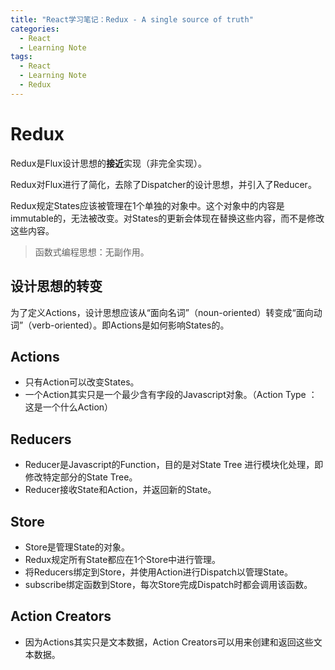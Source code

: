 ```yaml
---
title: "React学习笔记：Redux - A single source of truth"
categories:
  - React
  - Learning Note
tags:
  - React
  - Learning Note
  - Redux
---
```


# Redux
Redux是Flux设计思想的**接近**实现（非完全实现）。

Redux对Flux进行了简化，去除了Dispatcher的设计思想，并引入了Reducer。

Redux规定States应该被管理在1个单独的对象中。这个对象中的内容是immutable的，无法被改变。对States的更新会体现在替换这些内容，而不是修改这些内容。
> 函数式编程思想：无副作用。

## 设计思想的转变
为了定义Actions，设计思想应该从“面向名词”（noun-oriented）转变成“面向动词”（verb-oriented）。即Actions是如何影响States的。

## Actions
- 只有Action可以改变States。
- 一个Action其实只是一个最少含有字段的Javascript对象。（Action Type ： 这是一个什么Action）

## Reducers
- Reducer是Javascript的Function，目的是对State Tree 进行模块化处理，即修改特定部分的State Tree。
- Reducer接收State和Action，并返回新的State。

## Store
- Store是管理State的对象。
- Redux规定所有State都应在1个Store中进行管理。
- 将Reducers绑定到Store，并使用Action进行Dispatch以管理State。
- subscribe绑定函数到Store，每次Store完成Dispatch时都会调用该函数。

## Action Creators
- 因为Actions其实只是文本数据，Action Creators可以用来创建和返回这些文本数据。